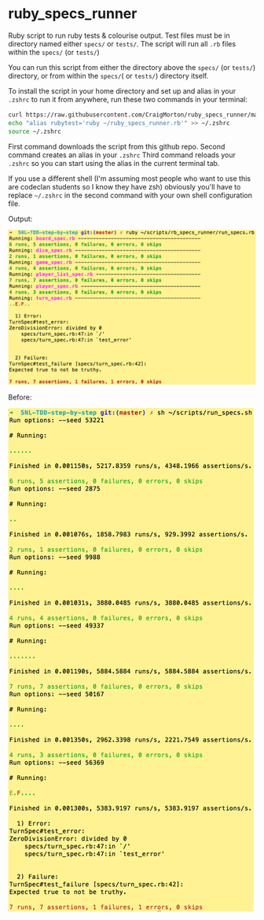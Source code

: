 # ruby_specs_runner

Ruby script to run ruby tests &amp; colourise output. Test files must be in directory named either `specs/` or `tests/`. The script will run all `.rb` files within the `specs/` (or `tests/`)

You can run this script from either the directory above the `specs/` (or `tests/`) directory, or from within the `specs/`( or `tests/`) directory itself.

To install the script in your home directory and set up and alias in your `.zshrc` to run it from anywhere, run these two commands in your terminal:

```bash
curl https://raw.githubusercontent.com/CraigMorton/ruby_specs_runner/master/run_specs.rb >> ~/ruby_specs_runner.rb
echo "alias rubytest='ruby ~/ruby_specs_runner.rb'" >> ~/.zshrc
source ~/.zshrc
```

First command downloads the script from this github repo.
Second command creates an alias in your `.zshrc`
Third command reloads your `.zshrc` so you can start using the alias in the current terminal tab.

If you use a different shell (I'm assuming most people who want to use this are codeclan students so I know they have zsh) obviously you'll have to replace `~/.zshrc` in the second command with your own shell configuration file.

Output:

![after](https://raw.githubusercontent.com/CraigMorton/ruby_specs_runner/master/img/after.png)

Before:

![before](https://raw.githubusercontent.com/CraigMorton/ruby_specs_runner/master/img/before.png)
